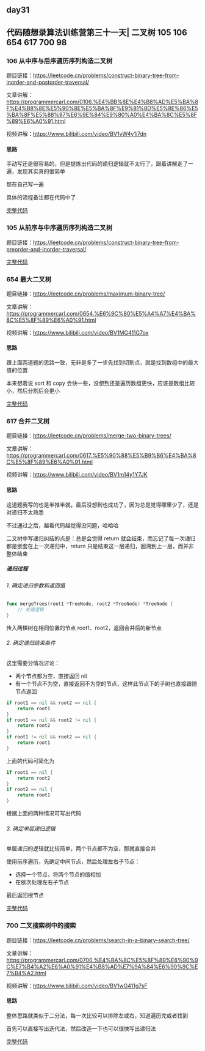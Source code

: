 ## day31

## 代码随想录算法训练营第三十一天| 二叉树 105 106 654 617 700 98

### 106 从中序与后序遍历序列构造二叉树

题目链接：https://leetcode.cn/problems/construct-binary-tree-from-inorder-and-postorder-traversal/

文章讲解：https://programmercarl.com/0106.%E4%BB%8E%E4%B8%AD%E5%BA%8F%E4%B8%8E%E5%90%8E%E5%BA%8F%E9%81%8D%E5%8E%86%E5%BA%8F%E5%88%97%E6%9E%84%E9%80%A0%E4%BA%8C%E5%8F%89%E6%A0%91.html

视频讲解：https://www.bilibili.com/video/BV1vW4y1i7dn

#### 思路
手动写还是很容易的，但是提炼出代码的递归逻辑就不太行了，跟着讲解走了一遍，发现其实真的很简单

那在自己写一遍

具体的流程备注都在代码中了

[完整代码](https://github.com/hd2yao/leetcode/tree/master/training/day31/0106_construct_binary_tree_from_inorder_and_postorder_traversal.go)

### 105 从前序与中序遍历序列构造二叉树

题目链接：https://leetcode.cn/problems/construct-binary-tree-from-preorder-and-inorder-traversal/

[完整代码](https://github.com/hd2yao/leetcode/tree/master/training/day31/0105_construct_binary_tree_from_preorder_and_inorder_traversal.go)

### 654 最大二叉树

题目链接：https://leetcode.cn/problems/maximum-binary-tree/

文章讲解：https://programmercarl.com/0654.%E6%9C%80%E5%A4%A7%E4%BA%8C%E5%8F%89%E6%A0%91.html

视频讲解：https://www.bilibili.com/video/BV1MG411G7ox

#### 思路
跟上面两道题的思路一致，无非是多了一步先找到切割点，就是找到数组中的最大值的位置

本来想着说 sort 和 copy 会快一些，没想到还是遍历数组更快，应该是数组比较小，然后分割后会更小

[完整代码](https://github.com/hd2yao/leetcode/tree/master/training/day31/0654_maximum_binary_tree.go)

### 617 合并二叉树

题目链接：https://leetcode.cn/problems/merge-two-binary-trees/

文章讲解：https://programmercarl.com/0617.%E5%90%88%E5%B9%B6%E4%BA%8C%E5%8F%89%E6%A0%91.html

视频讲解：https://www.bilibili.com/video/BV1m14y1Y7JK

#### 思路
这道题我写的也是半推半就，最后没想到也成功了，因为总是觉得哪里少了，还是对递归不太熟悉

不过通过之后，越看代码越觉得没问题，哈哈哈

二叉树中写递归纠结的点是：总是会觉得 return 就会结束，而忘记了每一次递归都是嵌套在上一次递归中，return 只是结束这一层递归，回溯到上一层，而并非整体结束

##### 递归过程

###### 1. 确定递归参数和返回值
```go
func mergeTrees(root1 *TreeNode, root2 *TreeNode) *TreeNode {
    // 处理逻辑
}
```
传入两棵树在相同位置的节点 root1、root2，返回合并后的新节点

###### 2. 确定递归结束条件
这里需要分情况讨论：

- 两个节点都为空，直接返回 nil
- 有一个节点不为空，直接返回不为空的节点，这样此节点下的子树也直接跟随节点返回
```go
if root1 == nil && root2 == nil {
    return root1
}
if root1 == nil && root2 != nil {
    return root2
}
if root1 != nil && root2 == nil {
    return root1
}
```
上面的代码可简化为
```go
if root1 == nil {
    return root2
}
if root2 == nil {
    return root1
}
```

根据上面的两种情况可写出代码

###### 3. 确定单层递归逻辑
单层递归的逻辑就比较简单，两个节点都不为空，那就直接合并

使用前序遍历，先确定中间节点，然后处理左右子节点：

- 选择一个节点，将两个节点的值相加
- 在依次处理左右子节点

最后返回根节点

[完整代码](https://github.com/hd2yao/leetcode/tree/master/training/day31/0617_merge_two_binary_trees.go)

### 700 二叉搜索树中的搜索

题目链接：https://leetcode.cn/problems/search-in-a-binary-search-tree/

文章讲解：https://programmercarl.com/0700.%E4%BA%8C%E5%8F%89%E6%90%9C%E7%B4%A2%E6%A0%91%E4%B8%AD%E7%9A%84%E6%90%9C%E7%B4%A2.html

视频讲解：https://www.bilibili.com/video/BV1wG411g7sF

#### 思路
整体思路就类似于二分法，每一次比较可以排除左或右，知道遍历完或者找到

首先可以直接写出迭代法，然后改造一下也可以很快写出递归法

[完整代码](https://github.com/hd2yao/leetcode/tree/master/training/day31/0700_search_in_a_binary_search_tree.go)